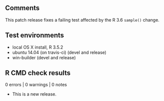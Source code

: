 ## Comments

This patch release fixes a failing test affected by the R 3.6 `sample()` change.

## Test environments
* local OS X install, R 3.5.2
* ubuntu 14.04 (on travis-ci) (devel and release)
* win-builder (devel and release)

## R CMD check results

0 errors | 0 warnings | 0 notes

* This is a new release.

